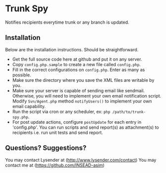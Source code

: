 # Trunk Spy

Notifies recipients everytime trunk or any branch is updated.

## Installation

Below are the installation instructions. Should be straightforward.

* Get the full source code here at github and put it on any server.
* Copy `config.php.sample` to create a new file called `config.php`.
* Fill in the correct configurations on `config.php`. Enter as many as possible.
* Make sure the directory where you save the XML files are writable by you.
* Make sure your server is capable of sending email like sendmail. Otherwise, you will need to implement your own email notification script. Modify `Svn/Agent.php` method `notifyUsers()` to implement your own email capability.
* Run the script via cron or any scheduler, ex: `php /path/to/trunk-spy.php`.
* For post update actions, configure `postUpdate` for each entry in 'config.php'. You can run scripts and send report(s) as attachment(s) to recipients i.e. run unit tests and send report.

## Questions? Suggestions?

You may contact Lysender at (http://www.lysender.com/contact)
You may contact me at (https://github.com/INSEAD-asim)
